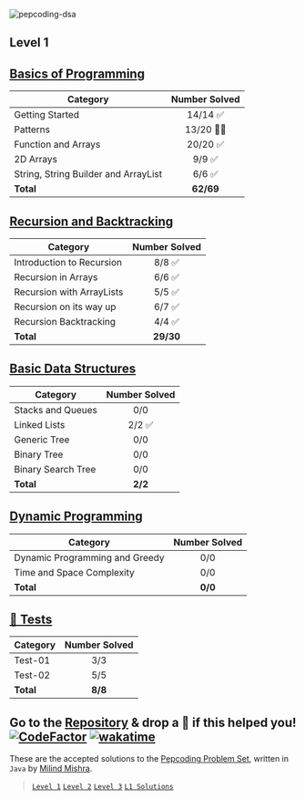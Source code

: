 ![pepcoding-dsa](https://socialify.git.ci/thatbeautifuldream/pepcoding-dsa/image?description=1&descriptionEditable=This%20repository%20consists%20of%20all%20the%20material%20from%20my%20data%20structures%20and%20algorithms%20preparation.&language=1&name=1&owner=1&pattern=Solid&theme=Dark)

## Level 1

## [Basics of Programming](https://thatbeautifuldream.github.io/pepcoding-dsa/archive/level-1/basics-of-programming.html)

| Category                             | Number Solved |
| ------------------------------------ | :-----------: |
| Getting Started                      |   14/14 ✅    |
| Patterns                             |   13/20 🙌🏻    |
| Function and Arrays                  |   20/20 ✅    |
| 2D Arrays                            |    9/9 ✅     |
| String, String Builder and ArrayList |    6/6 ✅     |
| **Total**                            |   **62/69**   |

## [Recursion and Backtracking](https://thatbeautifuldream.github.io/pepcoding-dsa/archive/level-1/recursion-and-backtracking.html)

| Category                  | Number Solved |
| ------------------------- | :-----------: |
| Introduction to Recursion |    8/8 ✅     |
| Recursion in Arrays       |    6/6 ✅     |
| Recursion with ArrayLists |    5/5 ✅     |
| Recursion on its way up   |    6/7 ✅     |
| Recursion Backtracking    |    4/4 ✅     |
| **Total**                 |   **29/30**   |

## [Basic Data Structures](https://thatbeautifuldream.github.io/pepcoding-dsa/archive/level-1/basic-data-structures.html)

| Category           | Number Solved |
| ------------------ | :-----------: |
| Stacks and Queues  |      0/0      |
| Linked Lists       |    2/2 ✅     |
| Generic Tree       |      0/0      |
| Binary Tree        |      0/0      |
| Binary Search Tree |      0/0      |
| **Total**          |    **2/2**    |

## [Dynamic Programming](https://thatbeautifuldream.github.io/pepcoding-dsa/archive/level-1/dynamic-programming.html)

| Category                       | Number Solved |
| ------------------------------ | :-----------: |
| Dynamic Programming and Greedy |      0/0      |
| Time and Space Complexity      |      0/0      |
| **Total**                      |    **0/0**    |

## [🧪 Tests](https://thatbeautifuldream.github.io/pepcoding-dsa/archive/test-problems/)

| Category  | Number Solved |
| --------- | :-----------: |
| Test-01   |      3/3      |
| Test-02   |      5/5      |
| **Total** |    **8/8**    |

## Go to the [Repository](https://github.com/thatbeautifuldream/pepcoding-dsa) & drop a 🌟 if this helped you! [![CodeFactor](https://www.codefactor.io/repository/github/thatbeautifuldream/pepcoding-dsa/badge)](https://www.codefactor.io/repository/github/thatbeautifuldream/pepcoding-dsa) [![wakatime](https://wakatime.com/badge/user/979dc33a-18f2-43a8-9325-3620ca63855e/project/3a90f2b1-d656-4348-a821-4ec7cd27331f.svg)](https://wakatime.com/badge/user/979dc33a-18f2-43a8-9325-3620ca63855e/project/3a90f2b1-d656-4348-a821-4ec7cd27331f)

These are the accepted solutions to the [Pepcoding Problem Set](https://www.pepcoding.com/resources/online-java-foundation/), written in `Java` by [Milind Mishra](https://milind.bio.link).

> [`Level 1`](https://www.pepcoding.com/resources/online-java-foundation) [`Level 2`](https://www.pepcoding.com/resources/data-structures-and-algorithms-in-java-levelup) [`Level 3`](https://www.pepcoding.com/resources/data-structures-and-algorithms-in-java-interview-prep) [`L1 Solutions`](https://github.com/thatbeautifuldream/dsa-level1)
